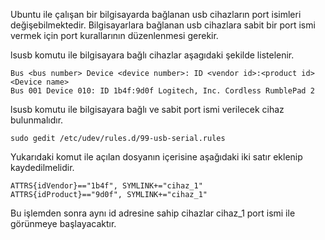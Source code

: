 Ubuntu ile çalışan bir bilgisayarda bağlanan usb cihazların port isimleri değişebilmektedir.
Bilgisayarlara bağlanan usb cihazlara sabit bir port ismi vermek için port kurallarının düzenlenmesi gerekir.

lsusb komutu ile bilgisayara bağlı cihazlar aşagıdaki şekilde listelenir.
	
	Bus <bus number> Device <device number>: ID <vendor id>:<product id> <Device name>
	Bus 001 Device 010: ID 1b4f:9d0f Logitech, Inc. Cordless RumblePad 2

lsusb komutu ile bilgisayara bağlı ve sabit port ismi verilecek cihaz bulunmalıdır.

	sudo gedit /etc/udev/rules.d/99-usb-serial.rules

Yukarıdaki komut ile açılan dosyanın içerisine aşağıdaki iki satır eklenip kaydedilmelidir.
	
	ATTRS{idVendor}=="1b4f", SYMLINK+="cihaz_1"
	ATTRS{idProduct}=="9d0f", SYMLINK+="cihaz_1"
	
Bu işlemden sonra aynı id adresine sahip cihazlar cihaz_1 port ismi ile görünmeye başlayacaktır.

